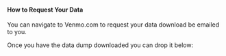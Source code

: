 #### How to Request Your Data

You can navigate to Venmo.com to request your data download be emailed to you.

Once you have the data dump downloaded you can drop it below: 
